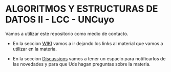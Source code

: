 # ALGORITMOS Y ESTRUCTURAS DE DATOS II - LCC - UNCuyo

Vamos a utilizar este repositorio como medio de contacto.

* En la seccion [WIKI](https://github.com/harpomaxx/algoritmos2/wiki) vamos a ir dejando los links al material que vamos a utilizar en la materia.

* En la seccion [Discussions](https://github.com/harpomaxx/algoritmos2/discussions) vamos a tener un espacio para notificarlos de las novedades y para que Uds hagan preguntas sobre la materia.

